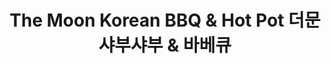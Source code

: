 ---
layout: place
title: "The Moon Korean BBQ & Hot Pot 더문 샤부샤부 & 바베큐"
permalink: /new-jersey/hackensack/the-moon-korean-bbq-hot-pot.html
stateAbbr: NJ
stateName: New Jersey
cityName: Hackensack
seo:
  name: "The Moon Korean BBQ & Hot Pot 더문 샤부샤부 & 바베큐"
  type: Restaurant
  links: https://www.themoonkbbq.com/
description: "The Moon Korean BBQ & Hot Pot 더문 샤부샤부 & 바베큐 serves delicious sushi in Hackensack, New Jersey. Try fresh Japanese dishes for a great dining experience. Available for, lunch, and dinner."
place_id: ChIJJ6UnW0PxwokRdqg1kPlbs5s
photos:
  - name: >-
      places/ChIJJ6UnW0PxwokRdqg1kPlbs5s/photos/AeeoHcJ2-vL_Nl8oI_4XAM-8WYFf7xk_1PTxa26T_3nT2yJHPFxDI635QVa1it0wW7jmHuU9aF_6SguqYSlJTKxcs_rNVN_5XSONz7tZ9R1EL3VV1ox7RpdoVX4A9tJ4_PthiF1E5lUniCk1DP-ycfsDJGo0QfTyqvxKyrZl6Fi8wnkB9p5PvdAPNzLtqphv6gHIL_pzDWlCaEfPQt_GuFH9t6x22X4gXz2ECriW7U6liPcp3fLcZi8pjDSA3grZoVosd5UbOweyM3hH9FSdyAjTMBkmC6keGSQFLtGOR-Z4qIoAxg
    widthPx: 4800
    heightPx: 2701
    authorAttributions:
      - displayName: The Moon Korean BBQ & Hot Pot 더문 샤부샤부 & 바베큐
        uri: https://maps.google.com/maps/contrib/114658155650222511591
        photoUri: >-
          https://lh3.googleusercontent.com/a-/ALV-UjXmUUGuEuiNMhbVJyED395NjCROBr1Oiup6n3fu7XJRpp3ONjpW=s100-p-k-no-mo
    flagContentUri: >-
      https://www.google.com/local/imagery/report/?cb_client=maps_api_places.places_api&image_key=!1e10!2sAF1QipMV4AtFQ4yB8zlOjjcATx1oBo4AyI2ojg2R5YkD&hl=en-US
    googleMapsUri: >-
      https://www.google.com/maps/place//data=!3m4!1e2!3m2!1sAF1QipMV4AtFQ4yB8zlOjjcATx1oBo4AyI2ojg2R5YkD!2e10!4m2!3m1!1s0x89c2f1435b27a527:0x9bb35bf99035a876
  - name: >-
      places/ChIJJ6UnW0PxwokRdqg1kPlbs5s/photos/AeeoHcJYWPfhIY5FzbCyQoAF69u1FPqkbRjoyWYaZdNWm1dh5Sws8wettVD-Ku3RbhUSb-wxcPrzTtCB-z58x-pjjnNRAqZGGeeTIsN8A5tHdMTJ97k0ZzWYETw3SDhUhkJQKymoSVwbDRaGE8TvuUJCK9Hhu9jgpc7v8wl1JZVQ0tOxCdpsLHuqJDF_bU88FB9RO9h0B2Yys0CPzNdafOwu8uIwhp16AXbxizEXxwKDaruWgrXCG1RarZGuB-QR027yukVBSOEV4qmezLAmXvjb79Jwkc82_tIEUGFJUBSU9B-PpxwTLSaO1kIjpZgqu_cwvmyvG6WLd3fyJV-_-7s4R55vULp_st45Cix8ZK2x7h058caJDJcNdElVaR8mrP7j789q6peYEYg2LuDg6gKRIuayhDH7rp3e70nJzmhXnWzWahR31JMtIxe-UwtZqEgS
    widthPx: 4000
    heightPx: 3000
    authorAttributions:
      - displayName: james bond
        uri: https://maps.google.com/maps/contrib/114404544128180209679
        photoUri: >-
          https://lh3.googleusercontent.com/a-/ALV-UjW_o5tzhY3FViOExsPnJo0zxnw379FiVbbKoyvvgtY1usuj9WemKA=s100-p-k-no-mo
    flagContentUri: >-
      https://www.google.com/local/imagery/report/?cb_client=maps_api_places.places_api&image_key=!1e10!2sCIABIhAA3ilWdRhOzGf8A-4ABbfp&hl=en-US
    googleMapsUri: >-
      https://www.google.com/maps/place//data=!3m4!1e2!3m2!1sCIABIhAA3ilWdRhOzGf8A-4ABbfp!2e10!4m2!3m1!1s0x89c2f1435b27a527:0x9bb35bf99035a876
  - name: >-
      places/ChIJJ6UnW0PxwokRdqg1kPlbs5s/photos/AeeoHcLeqkRjaDzAQMKtMrn1hi6f3T3FDdINXIwrcTdPG2teXAQGPbMqhObCgRlNadct1lOcvrgEju6_aS1ZsjVqhBu1zgr4Dhud-nYnXk7ACrDU3ad8kf560znZD_L61CMd_D6TLF6Kwq1wvnnQ53lz_QXX6_Io2xoUZPAqhDXwKtiEFQOW7ZwvQec1sm9zxA4tq9nWqYZqGo1TukW-XkSHIGRjkLJqDkVYnCNbMOWyMsyvpj8aJelMJAj1l2uIT4wxRZKmspbRCcF7RsqooG2Fy-oCH-gU_RudfIWs-wAjLMy9OA
    widthPx: 4800
    heightPx: 2701
    authorAttributions:
      - displayName: The Moon Korean BBQ & Hot Pot 더문 샤부샤부 & 바베큐
        uri: https://maps.google.com/maps/contrib/114658155650222511591
        photoUri: >-
          https://lh3.googleusercontent.com/a-/ALV-UjXmUUGuEuiNMhbVJyED395NjCROBr1Oiup6n3fu7XJRpp3ONjpW=s100-p-k-no-mo
    flagContentUri: >-
      https://www.google.com/local/imagery/report/?cb_client=maps_api_places.places_api&image_key=!1e10!2sAF1QipONiO5afVbGbhhQVXLdDnjWTpXApaT9KwyPBnhI&hl=en-US
    googleMapsUri: >-
      https://www.google.com/maps/place//data=!3m4!1e2!3m2!1sAF1QipONiO5afVbGbhhQVXLdDnjWTpXApaT9KwyPBnhI!2e10!4m2!3m1!1s0x89c2f1435b27a527:0x9bb35bf99035a876
  - name: >-
      places/ChIJJ6UnW0PxwokRdqg1kPlbs5s/photos/AeeoHcJS7gmcjSvaVQHMkuk8yB7_H12Jxq2a9ycDgNMUXM5ozK2VGn67FVa2wRvgh-Zf0ew40mBbLt1jALAg8McC--gp1e2-TaqLN_paTlv3qfmm55b_JCv08R0MWpv609VzJ8uIPR__9XBjO5OnqPqc4TQM5hQeXfAFEkUcyUiZ74ZZFDL7Xl8JqiM46H9Zd3l0Jx77pxaEqtEz3Ugn_hbikIMEt6-aYMy_6MmVtDC8-D9xnPhfFKcPDz0oiWs2EtPhIZWZ1s0PgE8zfSjQmp1JCihTusWRVepPAgP2RrXSm5u3YemeRjZ0AtQKU7OZ622GcFl6Al9wKNs7wjnEgKOzmjJ5W7Kr8Bi-GW2JfE2x_2zQS7qxfyyWiEK2g1kAFqS_6k6ks5U3bc0mEwWKOC2MsJRwXRuJfq9-F99g6xZNH_CmXNo
    widthPx: 3600
    heightPx: 4800
    authorAttributions:
      - displayName: eM
        uri: https://maps.google.com/maps/contrib/113730942490202779661
        photoUri: >-
          https://lh3.googleusercontent.com/a-/ALV-UjX7jpXE7gQnJIsr3o84tswgNkz0WAU_iHidw5q2flWgA5pkDC8_=s100-p-k-no-mo
    flagContentUri: >-
      https://www.google.com/local/imagery/report/?cb_client=maps_api_places.places_api&image_key=!1e10!2sCIHM0ogKEICAgICnleGuzAE&hl=en-US
    googleMapsUri: >-
      https://www.google.com/maps/place//data=!3m4!1e2!3m2!1sCIHM0ogKEICAgICnleGuzAE!2e10!4m2!3m1!1s0x89c2f1435b27a527:0x9bb35bf99035a876
  - name: >-
      places/ChIJJ6UnW0PxwokRdqg1kPlbs5s/photos/AeeoHcKdl96Yo_fQlQluAF3WtqaTPPPZfkGRhVBEOp6RZ7Fu5C9IOyH5CYFzkroOE2wf9I_S0b78GoQk6PejjJNyG_zPvZBIAku8-hzoQimvtnnrEuq99b-EnvPDxeIvJlR9O4oK1feYKksx1pEw5OuEhWuJh85Uj9yqymTLY2pYOw5TzxyLUNiF7K2Laq7xnb7mt1DxS1DCT1b9Jw9E_nwtoLV7NguymYEP3xDCLIF4MbV2ve85qcs9foz9jFoVzD-fA4sHdzqXp640hFKMUFKNZIgZOb6GEWXAQgNi6vV9WPPR16FFgUAYhbrcRN5MJ276TQVgWH3ZMpv6Lyoobsynw__4kzODFNyPhyswCbKxye0c7uhEh9Rwyjl8oyw3wUU5qsj8Ux3Ro1AypUdD_qa9uwU_0ZhFhOLv-RTQt8XEuYzM1gamBwzyesLxSsfd72Gk
    widthPx: 4000
    heightPx: 3000
    authorAttributions:
      - displayName: james bond
        uri: https://maps.google.com/maps/contrib/114404544128180209679
        photoUri: >-
          https://lh3.googleusercontent.com/a-/ALV-UjW_o5tzhY3FViOExsPnJo0zxnw379FiVbbKoyvvgtY1usuj9WemKA=s100-p-k-no-mo
    flagContentUri: >-
      https://www.google.com/local/imagery/report/?cb_client=maps_api_places.places_api&image_key=!1e10!2sCIABIhAA3ilWdRhOzGf8A-oADkgl&hl=en-US
    googleMapsUri: >-
      https://www.google.com/maps/place//data=!3m4!1e2!3m2!1sCIABIhAA3ilWdRhOzGf8A-oADkgl!2e10!4m2!3m1!1s0x89c2f1435b27a527:0x9bb35bf99035a876
  - name: >-
      places/ChIJJ6UnW0PxwokRdqg1kPlbs5s/photos/AeeoHcLQMuALXgvxDh6aQzQeERmaKG4NtxceegEKgf_MMHgvVboIVj4y6S_HFpjcMe3z-EADNHKXEBaC-HRjmdYve-JcoUl5FVlMw5U3TGCjRC1XlCja8BvgnbjOdcZtRqFuL53HvRaaESlohsW3yNmg_7sZ-21329XLbaS2JhXywo6IaiPgA_UDC-S0w_7lnpl1R4ltW4Th_Spv-1-kJ3j-dsWX64UkAZ6HiPSZ6ETtCUEJFvUL5S2JgFlbDNaWxd65i957OsZDDff-HwyKdRKwkldd46rQHnjvB7nE37ek7EHWzQ
    widthPx: 4800
    heightPx: 2701
    authorAttributions:
      - displayName: The Moon Korean BBQ & Hot Pot 더문 샤부샤부 & 바베큐
        uri: https://maps.google.com/maps/contrib/114658155650222511591
        photoUri: >-
          https://lh3.googleusercontent.com/a-/ALV-UjXmUUGuEuiNMhbVJyED395NjCROBr1Oiup6n3fu7XJRpp3ONjpW=s100-p-k-no-mo
    flagContentUri: >-
      https://www.google.com/local/imagery/report/?cb_client=maps_api_places.places_api&image_key=!1e10!2sAF1QipM8aq8JnvN-LkiG7GPDTka0GST_dZ5uIoBJsdnV&hl=en-US
    googleMapsUri: >-
      https://www.google.com/maps/place//data=!3m4!1e2!3m2!1sAF1QipM8aq8JnvN-LkiG7GPDTka0GST_dZ5uIoBJsdnV!2e10!4m2!3m1!1s0x89c2f1435b27a527:0x9bb35bf99035a876
  - name: >-
      places/ChIJJ6UnW0PxwokRdqg1kPlbs5s/photos/AeeoHcJeh81e9r0lK0yX1XA48jHPkd4QBFyV6fXw06uiT20NFd6BJirQrkl3qybi-iyXVI3cK2cZMxUuGnBkuVyRtlaMkW_ONBZbJstqsykLTW1jjFGM6lCa5EmyOh4_MXlQIjy3CP6rwuq3HiVptOC9-JXCg4oNVjMec6COdbJPpnMQXusOGS5dqgsYlWwLfJzhITQ4010sSnfLPA-6s3qgIbo9Tqk4sQD118uen3lBXXyC9lFROo7CpzV3wKBS9_Q5JrAlGQvrXz62O4DKuud6Zgax3mnbCEwThw29WVmDWyu3IA
    widthPx: 4800
    heightPx: 2701
    authorAttributions:
      - displayName: The Moon Korean BBQ & Hot Pot 더문 샤부샤부 & 바베큐
        uri: https://maps.google.com/maps/contrib/114658155650222511591
        photoUri: >-
          https://lh3.googleusercontent.com/a-/ALV-UjXmUUGuEuiNMhbVJyED395NjCROBr1Oiup6n3fu7XJRpp3ONjpW=s100-p-k-no-mo
    flagContentUri: >-
      https://www.google.com/local/imagery/report/?cb_client=maps_api_places.places_api&image_key=!1e10!2sAF1QipMTQDRKFfuWEYc850y_xcr6I1oDFxm42-ZE2HRv&hl=en-US
    googleMapsUri: >-
      https://www.google.com/maps/place//data=!3m4!1e2!3m2!1sAF1QipMTQDRKFfuWEYc850y_xcr6I1oDFxm42-ZE2HRv!2e10!4m2!3m1!1s0x89c2f1435b27a527:0x9bb35bf99035a876
  - name: >-
      places/ChIJJ6UnW0PxwokRdqg1kPlbs5s/photos/AeeoHcKR4eGjNNeSJ32kx34oibpHQbtHVHJfZxGY3RSADvX4OFtzLPW8rdVnPKHVkf_Y_VZwbTSPO5nccl9iJkr_vtcwtVj0gvFU7CmtYZNAJXK9paFYU3pKjA9lLcZRwA9D5xKeoupDPG1iL2EDCqYNho-4syPlmEpZfSoNMlQ6WdKkjste74KSWvmqZvy2ErKnUT5rm3-kr7nfneeT-C6Eo8QIIafWSeTH8gRmkQbiSVJkcFKhy7r2EXoqVPCY1iW9b8HOgTwmOrfu7Zwo9xF4QoUd7aDJdXAC_ExS7TA8v6gx4Q
    widthPx: 4800
    heightPx: 2701
    authorAttributions:
      - displayName: The Moon Korean BBQ & Hot Pot 더문 샤부샤부 & 바베큐
        uri: https://maps.google.com/maps/contrib/114658155650222511591
        photoUri: >-
          https://lh3.googleusercontent.com/a-/ALV-UjXmUUGuEuiNMhbVJyED395NjCROBr1Oiup6n3fu7XJRpp3ONjpW=s100-p-k-no-mo
    flagContentUri: >-
      https://www.google.com/local/imagery/report/?cb_client=maps_api_places.places_api&image_key=!1e10!2sAF1QipNWPE5KtKFCFzNt14imjcQ4pxhPy2h7pzYvKQZu&hl=en-US
    googleMapsUri: >-
      https://www.google.com/maps/place//data=!3m4!1e2!3m2!1sAF1QipNWPE5KtKFCFzNt14imjcQ4pxhPy2h7pzYvKQZu!2e10!4m2!3m1!1s0x89c2f1435b27a527:0x9bb35bf99035a876
  - name: >-
      places/ChIJJ6UnW0PxwokRdqg1kPlbs5s/photos/AeeoHcLlP-5abmtuxV3VYIePFZNxpmu6vGkYmtTdoZm4yt09tezmAJegO8ArdepYhrLRiS_sfYCfIrMQCsyMdaPyKIbAiftoJ0-rrMhTLmjsr3vvRaVQumEq0JA_ar6rBvZpVZa-n_ozCSFpg5Qhs-9MjBnmbophAidz63zyDJ2FD5MxVipyzVnUhkuEoXc7BiOSG5QBcSgzFd8_hoDIm42rwM-3grEuT-7DXXFmO7HZ9iiipZJJfeBShkFVD2ViEpvnF-VklYzPqXJx5B85Xe1wvnCgrlGvd24M_Ae_7s_K-JL9_Q
    widthPx: 4800
    heightPx: 2701
    authorAttributions:
      - displayName: The Moon Korean BBQ & Hot Pot 더문 샤부샤부 & 바베큐
        uri: https://maps.google.com/maps/contrib/114658155650222511591
        photoUri: >-
          https://lh3.googleusercontent.com/a-/ALV-UjXmUUGuEuiNMhbVJyED395NjCROBr1Oiup6n3fu7XJRpp3ONjpW=s100-p-k-no-mo
    flagContentUri: >-
      https://www.google.com/local/imagery/report/?cb_client=maps_api_places.places_api&image_key=!1e10!2sAF1QipOm3F0jw4mU4I3978jXuJSWKI1R13E5QlVh240o&hl=en-US
    googleMapsUri: >-
      https://www.google.com/maps/place//data=!3m4!1e2!3m2!1sAF1QipOm3F0jw4mU4I3978jXuJSWKI1R13E5QlVh240o!2e10!4m2!3m1!1s0x89c2f1435b27a527:0x9bb35bf99035a876
  - name: >-
      places/ChIJJ6UnW0PxwokRdqg1kPlbs5s/photos/AeeoHcKCxhXWcl82mTI39V2MN90vNtn0wdtq0KclVYB8NlcOuWJ-GS3fH1cGsDjU_1exTOor450UXpzq9jrl3aJsLuIVJARaYnM-KwhSlOvXMjefuAA5iNtSmgfczlwj9Nz3IN2dRtk4ANYlKH3ThKAfUnR6wQrQMhzWMINT9uUoFUYa1-NEzqVIIj24D5ujoSrQuMjhzmvGtxuzMZk-5Tm6Vg2k7VpCZBv-3-8IH2S0XFb_uAOhJsBkNyyWtODxP7jtxYkmkAGzpyqXTWfLCmoLIZhIaHWr0uUTcscyAOg3U7PsBg
    widthPx: 4800
    heightPx: 2701
    authorAttributions:
      - displayName: The Moon Korean BBQ & Hot Pot 더문 샤부샤부 & 바베큐
        uri: https://maps.google.com/maps/contrib/114658155650222511591
        photoUri: >-
          https://lh3.googleusercontent.com/a-/ALV-UjXmUUGuEuiNMhbVJyED395NjCROBr1Oiup6n3fu7XJRpp3ONjpW=s100-p-k-no-mo
    flagContentUri: >-
      https://www.google.com/local/imagery/report/?cb_client=maps_api_places.places_api&image_key=!1e10!2sAF1QipOVeAxndZGuzWk8kqYPQIIKeaD1B3HYgazXtJhh&hl=en-US
    googleMapsUri: >-
      https://www.google.com/maps/place//data=!3m4!1e2!3m2!1sAF1QipOVeAxndZGuzWk8kqYPQIIKeaD1B3HYgazXtJhh!2e10!4m2!3m1!1s0x89c2f1435b27a527:0x9bb35bf99035a876
address: 450 Hackensack Ave, Hackensack, NJ 07601, USA
street: 450 Hackensack Ave
city: Hackensack
state: NJ
zip: '07601'
country: USA
neighborhood: null
latitude: '40.909736'
longitude: '-74.031671'
accessibility_options:
  wheelchairAccessibleParking: true
  wheelchairAccessibleEntrance: true
  wheelchairAccessibleRestroom: true
  wheelchairAccessibleSeating: true
business_status: OPERATIONAL
name: The Moon Korean BBQ & Hot Pot 더문 샤부샤부 & 바베큐
google_maps_links:
  directionsUri: >-
    https://www.google.com/maps/dir//''/data=!4m7!4m6!1m1!4e2!1m2!1m1!1s0x89c2f1435b27a527:0x9bb35bf99035a876!3e0
  placeUri: https://maps.google.com/?cid=11219412224134457462
  writeAReviewUri: >-
    https://www.google.com/maps/place//data=!4m3!3m2!1s0x89c2f1435b27a527:0x9bb35bf99035a876!12e1
  reviewsUri: >-
    https://www.google.com/maps/place//data=!4m4!3m3!1s0x89c2f1435b27a527:0x9bb35bf99035a876!9m1!1b1
  photosUri: >-
    https://www.google.com/maps/place//data=!4m3!3m2!1s0x89c2f1435b27a527:0x9bb35bf99035a876!10e5
primary_type: Restaurant
opening_hours:
  regular: null
  current: null
secondary_opening_hours:
  regular:
    weekdayDescriptions: null
    type: null
  current:
    weekdayDescriptions: null
    type: null
phone: (201) 488-0888
price_level: null
price_range: $30 &ndash; $50
rating: '4.6'
rating_count: 601
website: https://www.themoonkbbq.com/
reviews:
  - name: >-
      places/ChIJJ6UnW0PxwokRdqg1kPlbs5s/reviews/ChdDSUhNMG9nS0VJQ0FnTUNRd0o2Y3B3RRAB
    relativePublishTimeDescription: a month ago
    rating: 4
    text:
      text: >-
        Went to The Moon for a dinner with the family. Got the unlimited Kbbq.
        The choices of meat were pretty good. The beef and pork were pretty good
        quality for a AYCE, and we especially loved the LA galbi, pork ribs, and
        pork jowl! The DIY sauce stand was nice, and you can even make your own
        appetizers! Didn’t get to try them but the concept seemed fun. The ice
        cream & shaved ice was very good too(the strawberry toppings were
        delicious)!

        Our server (the man in the glasses) was very nice and continuously asked
        if we wanted to order more and changed our grill pan whenever we asked.
        Will probably come again!

        However, the appetizers were a bit weak in my opinion. Although there
        was a nice selection to choose from, all of them tasted lackluster. The
        next time I visit, I’ll probably just stick with the meat.
      languageCode: en
    originalText:
      text: >-
        Went to The Moon for a dinner with the family. Got the unlimited Kbbq.
        The choices of meat were pretty good. The beef and pork were pretty good
        quality for a AYCE, and we especially loved the LA galbi, pork ribs, and
        pork jowl! The DIY sauce stand was nice, and you can even make your own
        appetizers! Didn’t get to try them but the concept seemed fun. The ice
        cream & shaved ice was very good too(the strawberry toppings were
        delicious)!

        Our server (the man in the glasses) was very nice and continuously asked
        if we wanted to order more and changed our grill pan whenever we asked.
        Will probably come again!

        However, the appetizers were a bit weak in my opinion. Although there
        was a nice selection to choose from, all of them tasted lackluster. The
        next time I visit, I’ll probably just stick with the meat.
      languageCode: en
    authorAttribution:
      displayName: Henry Yoon
      uri: https://www.google.com/maps/contrib/105583814158126187628/reviews
      photoUri: >-
        https://lh3.googleusercontent.com/a-/ALV-UjUmnGI8-vI4IPwaxftjyBsIcMqqaLFeO47I3ztSlKDbJoPFQm6S=s128-c0x00000000-cc-rp-mo-ba2
    publishTime: '2025-03-01T02:12:53.703094Z'
    flagContentUri: >-
      https://www.google.com/local/review/rap/report?postId=ChdDSUhNMG9nS0VJQ0FnTUNRd0o2Y3B3RRAB&d=17924085&t=1
    googleMapsUri: >-
      https://www.google.com/maps/reviews/data=!4m6!14m5!1m4!2m3!1sChdDSUhNMG9nS0VJQ0FnTUNRd0o2Y3B3RRAB!2m1!1s0x89c2f1435b27a527:0x9bb35bf99035a876
  - name: >-
      places/ChIJJ6UnW0PxwokRdqg1kPlbs5s/reviews/ChdDSUhNMG9nS0VJQ0FnTURReHR2ZnZ3RRAB
    relativePublishTimeDescription: a month ago
    rating: 5
    text:
      text: >-
        The absolute best AYCE hotpot place in the northeast. My husband and I
        travel down often from NYC JUST for this place! The food is so so fresh,
        with plentiful options, and seafood and a buffet included with the base
        price!! You won’t find this deal anywhere else — the freshness, variety,
        and quality for a very decent price! Highly, highly recommend!!!
      languageCode: en
    originalText:
      text: >-
        The absolute best AYCE hotpot place in the northeast. My husband and I
        travel down often from NYC JUST for this place! The food is so so fresh,
        with plentiful options, and seafood and a buffet included with the base
        price!! You won’t find this deal anywhere else — the freshness, variety,
        and quality for a very decent price! Highly, highly recommend!!!
      languageCode: en
    authorAttribution:
      displayName: Atthena Breitton
      uri: https://www.google.com/maps/contrib/115870497477299982394/reviews
      photoUri: >-
        https://lh3.googleusercontent.com/a-/ALV-UjWKpoNl7prmxiuWkNeGEmG4KvOg0NPsilcDRjUgtGSNPi8T4mWt=s128-c0x00000000-cc-rp-mo-ba2
    publishTime: '2025-03-10T20:17:03.403369Z'
    flagContentUri: >-
      https://www.google.com/local/review/rap/report?postId=ChdDSUhNMG9nS0VJQ0FnTURReHR2ZnZ3RRAB&d=17924085&t=1
    googleMapsUri: >-
      https://www.google.com/maps/reviews/data=!4m6!14m5!1m4!2m3!1sChdDSUhNMG9nS0VJQ0FnTURReHR2ZnZ3RRAB!2m1!1s0x89c2f1435b27a527:0x9bb35bf99035a876
  - name: >-
      places/ChIJJ6UnW0PxwokRdqg1kPlbs5s/reviews/ChdDSUhNMG9nS0VJQ0FnTURJdUtpbHF3RRAB
    relativePublishTimeDescription: a week ago
    rating: 2
    text:
      text: >-
        I got the hotpot full moon. The broth is just the same thing you can get
        from any food market, not good at all. The sea food should still be good
        but not fresh.

        The most disappointing thing is the service here is really bad. The guy
        served my table is Korean and I’m not sure if he’s a racist or what but
        he will walk by our table and not even asking what we need but will
        serve other tables frequently. We asked for more broth which didn’t come
        at all. The meat were also coming really really slow every time  we
        ordered. Really bad experience.
      languageCode: en
    originalText:
      text: >-
        I got the hotpot full moon. The broth is just the same thing you can get
        from any food market, not good at all. The sea food should still be good
        but not fresh.

        The most disappointing thing is the service here is really bad. The guy
        served my table is Korean and I’m not sure if he’s a racist or what but
        he will walk by our table and not even asking what we need but will
        serve other tables frequently. We asked for more broth which didn’t come
        at all. The meat were also coming really really slow every time  we
        ordered. Really bad experience.
      languageCode: en
    authorAttribution:
      displayName: hudson yang
      uri: https://www.google.com/maps/contrib/106033976258152976069/reviews
      photoUri: >-
        https://lh3.googleusercontent.com/a/ACg8ocJTGR0MrN-6ieB4sqh8YlHBFmPuRh2wT0wRShBRjSO60yBr3w=s128-c0x00000000-cc-rp-mo
    publishTime: '2025-04-06T23:03:27.598425Z'
    flagContentUri: >-
      https://www.google.com/local/review/rap/report?postId=ChdDSUhNMG9nS0VJQ0FnTURJdUtpbHF3RRAB&d=17924085&t=1
    googleMapsUri: >-
      https://www.google.com/maps/reviews/data=!4m6!14m5!1m4!2m3!1sChdDSUhNMG9nS0VJQ0FnTURJdUtpbHF3RRAB!2m1!1s0x89c2f1435b27a527:0x9bb35bf99035a876
  - name: >-
      places/ChIJJ6UnW0PxwokRdqg1kPlbs5s/reviews/ChdDSUhNMG9nS0VJQ0FnTUNJbUllb2xRRRAB
    relativePublishTimeDescription: 2 weeks ago
    rating: 5
    text:
      text: >-
        Had a great time at this Korean BBQ spot! The food was amazing, and
        Viviana was such a wonderful server—so kind and attentive. They even did
        a sweet little celebration for our friend’s birthday. Super thoughtful
        service all around. We’ll definitely be back!
      languageCode: en
    originalText:
      text: >-
        Had a great time at this Korean BBQ spot! The food was amazing, and
        Viviana was such a wonderful server—so kind and attentive. They even did
        a sweet little celebration for our friend’s birthday. Super thoughtful
        service all around. We’ll definitely be back!
      languageCode: en
    authorAttribution:
      displayName: Beyzanur Doğan
      uri: https://www.google.com/maps/contrib/100601947570578705802/reviews
      photoUri: >-
        https://lh3.googleusercontent.com/a/ACg8ocLZTtIiHbbk2nQk3vzMcjyLNxc3eI_LkLE86G8ccIYYeQp2oA=s128-c0x00000000-cc-rp-mo
    publishTime: '2025-03-30T01:35:34.801479Z'
    flagContentUri: >-
      https://www.google.com/local/review/rap/report?postId=ChdDSUhNMG9nS0VJQ0FnTUNJbUllb2xRRRAB&d=17924085&t=1
    googleMapsUri: >-
      https://www.google.com/maps/reviews/data=!4m6!14m5!1m4!2m3!1sChdDSUhNMG9nS0VJQ0FnTUNJbUllb2xRRRAB!2m1!1s0x89c2f1435b27a527:0x9bb35bf99035a876
  - name: >-
      places/ChIJJ6UnW0PxwokRdqg1kPlbs5s/reviews/ChdDSUhNMG9nS0VJQ0FnSUMzMzVtejl3RRAB
    relativePublishTimeDescription: 5 months ago
    rating: 5
    text:
      text: >-
        I would love to give the biggest shout out to my server Ana she was such
        a sweetheart and a blessing. She has a special sauce named Ana sauce and
        is was absolutely scrumptious!!! Ana was so kind and generous to my
        family. The food was mind blowing and the space was very clean and
        aesthetically pleasurable. My younger brother (who is autistic)
        especially enjoyed he was not too overstimulated. 100% recommend this to
        everyone!! 💕💕
      languageCode: en
    originalText:
      text: >-
        I would love to give the biggest shout out to my server Ana she was such
        a sweetheart and a blessing. She has a special sauce named Ana sauce and
        is was absolutely scrumptious!!! Ana was so kind and generous to my
        family. The food was mind blowing and the space was very clean and
        aesthetically pleasurable. My younger brother (who is autistic)
        especially enjoyed he was not too overstimulated. 100% recommend this to
        everyone!! 💕💕
      languageCode: en
    authorAttribution:
      displayName: Beaboodoobee Cake
      uri: https://www.google.com/maps/contrib/110753011280372262568/reviews
      photoUri: >-
        https://lh3.googleusercontent.com/a-/ALV-UjVFkvNy9nUMneibVv7IFJuMRy-6nPa8SzmdtxJPEdn2KDUpOQExoQ=s128-c0x00000000-cc-rp-mo
    publishTime: '2024-11-10T18:08:21.956448Z'
    flagContentUri: >-
      https://www.google.com/local/review/rap/report?postId=ChdDSUhNMG9nS0VJQ0FnSUMzMzVtejl3RRAB&d=17924085&t=1
    googleMapsUri: >-
      https://www.google.com/maps/reviews/data=!4m6!14m5!1m4!2m3!1sChdDSUhNMG9nS0VJQ0FnSUMzMzVtejl3RRAB!2m1!1s0x89c2f1435b27a527:0x9bb35bf99035a876
parking_options:
  freeParkingLot: true
  freeStreetParking: true
payment_options:
  acceptsCreditCards: true
  acceptsDebitCards: true
  acceptsCashOnly: false
allow_dogs: null
curbside_pickup: false
delivery: false
dine_in: true
good_for_children: true
good_for_groups: true
good_for_sports: false
live_music: false
menu_for_children: null
outdoor_seating: false
reservable: true
restroom: true
serves_beer: false
serves_breakfast: null
serves_brunch: null
serves_cocktails: false
serves_coffee: false
serves_dinner: true
serves_dessert: true
serves_lunch: true
serves_vegetarian_food: null
serves_wine: false
takeout: false
summary: null

---